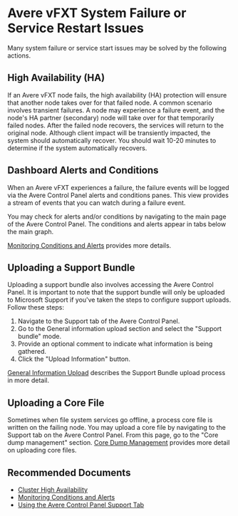 <properties
    pageTitle="Avere vFXT System Failure or Service Restart Issues"
    description="Resolve issues with Avere vFXT system failures or service restarts."
    infoBubbleText="Avere vFXT System Failure or Service Restart Issues"
    authors="jbut"
    ms.author="jebutl"
    displayOrder="1"
    articleId="averevfxt-systemfailure"
    diagnosticScenario=""
    selfHelpType="generic"
    supportTopicIds="32609696"
    resourceTags=""
    productPesIds="16506"
    cloudEnvironments="public"
/>

# Avere vFXT System Failure or Service Restart Issues

Many system failure or service start issues may be solved by the following actions.

## High Availability (HA)

If an Avere vFXT node fails, the high availability (HA) protection will ensure that another node takes over for that failed node.  A common scenario involves transient failures.  A node may experience a failure event, and the node's HA partner (secondary) node will take over for that temporarily failed nodes.  After the failed node recovers, the services will return to the original node.  Although client impact will be transiently impacted, the system should automatically recover. You should wait 10-20 minutes to determine if the system automatically recovers.

## Dashboard Alerts and Conditions

When an Avere vFXT experiences a failure, the failure events will be logged via the Avere Control Panel alerts and conditions panes.  This view provides a stream of events that you can watch during a failure event.

You may check for alerts and/or conditions by navigating to the main page of the Avere Control Panel.  The conditions and alerts appear in tabs below the main graph.

[Monitoring Conditions and Alerts](https://azure.github.io/Avere/legacy/dashboard/4_7/html/dash_conditions_alerts.html) provides more details.

## Uploading a Support Bundle

Uploading a support bundle also involves accessing the Avere Control Panel. It is important to note that the support bundle will only be uploaded to Microsoft Support if you've taken the steps to configure support uploads. Follow these steps:

1. Navigate to the Support tab of the Avere Control Panel.
2. Go to the General information upload section and select the "Support bundle" mode.
3. Provide an optional comment to indicate what information is being gathered.
4. Click the "Upload Information" button.

[General Information Upload](https://azure.github.io/Avere/legacy/ops_guide/4_7/html/support_overview.html#general-information-upload) describes the Support Bundle upload process in more detail.

## Uploading a Core File

Sometimes when file system services go offline, a process core file is written on the failing node. You may upload a core file by navigating to the Support tab on the Avere Control Panel.  From this page, go to the "Core dump management" section.  [Core Dump Management](https://azure.github.io/Avere/legacy/ops_guide/4_7/html/support_overview.html#core-dump-management) provides more detail on uploading core files.

## **Recommended Documents**

* [Cluster High Availability](https://azure.github.io/Avere/legacy/ops_guide/4_7/html/gui_ha.html)
* [Monitoring Conditions and Alerts](https://azure.github.io/Avere/legacy/dashboard/4_7/html/dash_conditions_alerts.html)
* [Using the Avere Control Panel Support Tab](https://azure.github.io/Avere/legacy/ops_guide/4_7/html/support_overview.html)


